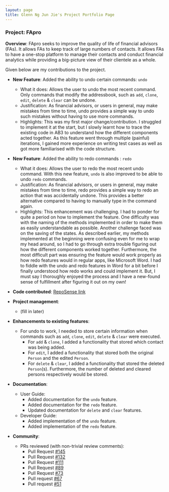 ```yaml
---
layout: page
title: Glenn Ng Jun Jie's Project Portfolio Page
---
```


### Project: FApro

**Overview**:
FApro seeks to improve the quality of life of financial advisors (FAs). It allows FAs to keep track of large numbers of contacts. It allows FAs to have a one-stop platform to manage their contacts and conduct financial analytics while providing a big-picture view of their clientele as a whole.

Given below are my contributions to the project.

* **New Feature**: Added the ability to undo certain commands: `undo`
  * What it does: Allows the user to undo the most recent command. Only commands that modify the addressbook, such
    as `add`, `clone`, `edit`, `delete` & `clear` can be undone.
  * Justification: As financial advisors, or users in general, may make mistakes from time to time, undo provides
    a simple way to undo such mistakes without having to use more commands.
  * Highlights: This was my first major change/contribution. I struggled to implement it at the start, but I
    slowly learnt how to trace the existing code in AB3 to understand how the different components acted together.
    As this feature went through multiple (painful) iterations, I gained more experience on writing test cases as
    well as got more familiarised with the code structure.

* **New Feature**: Added the ability to redo commands : `redo`
  * What it does: Allows the user to redo the most recent undo command. With this new feature, `undo` is also 
    improved to be able to undo `redo` commands.
  * Justification: As financial advisors, or users in general, may make mistakes from time to time, redo provides a 
    simple way to redo an action that was accidentally undone. This provides a better alternative compared to having 
    to manually type in the command again.
  * Highlights: This enhancement was challenging. I had to ponder for quite a period on how to implement the feature.
    One difficulty was with the naming of the methods implemented in order to make them as easily understandable as 
    possible. Another challenge faced was on the saving of the states. As described earlier, my methods 
    implemented at the beginning were confusing even for me to wrap my head around, so I had to go through 
    extra trouble figuring out how the different components worked together. Furthermore, the most difficult part was 
    ensuring the feature would work properly as how redo features would in regular apps, like Microsoft Word. I had 
    to fiddle with the undo and redo features in Word for a bit before I finally understood how redo works and 
    could implement it. But, I must say I thoroughly enjoyed the process and I have a new-found sense of 
    fulfillment after figuring it out on my own!


* **Code contributed**: [RepoSense link](https://nus-cs2103-ay2324s1.github.io/tp-dashboard/?search=glenngnng&breakdown=false&sort=groupTitle%20dsc&sortWithin=title&since=2023-09-22&timeframe=commit&mergegroup=&groupSelect=groupByRepos)

* **Project management**:
  * (fill in later)


* **Enhancements to existing features**:
  * For undo to work, I needed to store certain information when commands such as `add`, `clone`, `edit`, `delete` &
    `clear` were executed.
    * For `add` & `clone`, I added a functionality that stored which contact was being added. 
    * For `edit`, I added a functionality that stored both the original `Person` and the edited `Person`. 
    * For `delete` & `clear`, I added a functionality that stored the deleted `Person`(s). Furthermore, the number 
      of deleted and cleared persons respectively would be stored.


* **Documentation**:
  * User Guide:
    * Added documentation for the `undo` feature.
    * Added documentation for the `redo` feature.
    * Updated documentation for `delete` and `clear` features.
  * Developer Guide:
    * Added implementation of the `undo` feature.
    * Added implementation of the `redo` feature.

* **Community**:
  * PRs reviewed (with non-trivial review comments):
    * Pull Request [\#145](https://github.com/AY2324S1-CS2103T-W09-1/tp/pull/145)
    * Pull Request [\#132](https://github.com/AY2324S1-CS2103T-W09-1/tp/pull/132)
    * Pull Request [\#111](https://github.com/AY2324S1-CS2103T-W09-1/tp/pull/111)
    * Pull Request [\#89](https://github.com/AY2324S1-CS2103T-W09-1/tp/pull/89)
    * Pull Request [\#73](https://github.com/AY2324S1-CS2103T-W09-1/tp/pull/73)
    * Pull request [\#67](https://github.com/AY2324S1-CS2103T-W09-1/tp/pull/67)
    * Pull request [\#51](https://github.com/AY2324S1-CS2103T-W09-1/tp/pull/54)



